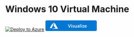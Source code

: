 # Windows 10 Virtual Machine

[![Deploy to Azure](https://aka.ms/deploytoazurebutton)](https://portal.azure.com/#create/Microsoft.Template/uri/https%3A%2F%2Fraw.githubusercontent.com%2Fshawnadrockleonard%2Fblacksmith%2Fshawns%2Fdev%2Ftemplates%2Fazure%2FWin10%2Fazuredeploy.json) [![Visualize](https://raw.githubusercontent.com/Azure/azure-quickstart-templates/master/1-CONTRIBUTION-GUIDE/images/visualizebutton.png)](http://armviz.io/#/?load=https%3A%2F%2Fraw.githubusercontent.com%2Fshawnadrockleonard%2Fblacksmith%2Fshawns%2Fdev%2Ftemplates%2Fazure%2FWin10%2Fazuredeploy.json)
